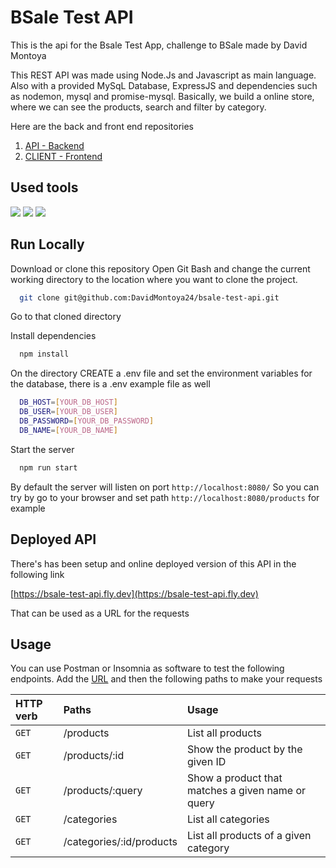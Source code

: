 
# BSale Test API

This is the api for the Bsale Test App, challenge to BSale made by David Montoya

This REST API was made using Node.Js and Javascript as main language. Also with a provided MySqL Database, ExpressJS and dependencies such as nodemon, mysql and promise-mysql. Basically, we build a online store, where we can see the products, search and filter by category.

Here are the back and front end repositories
1) [API - Backend](https://github.com/DavidMontoya24/bsale-test-api)
2) [CLIENT - Frontend](https://github.com/DavidMontoya24/bsale-test-client)

## Used tools

<img src="https://skillicons.dev/icons?i=nodejs" />
<img src="https://skillicons.dev/icons?i=expressjs" />
<img src="https://skillicons.dev/icons?i=mysql" />

## Run Locally

Download or clone this repository
Open Git Bash and change the current working directory to the location where you want to clone the project.

```bash
  git clone git@github.com:DavidMontoya24/bsale-test-api.git
```

Go to that cloned directory

Install dependencies

```bash
  npm install
```

On the directory CREATE a .env file and set the environment variables for the database, there is a .env example file as well
```bash
  DB_HOST=[YOUR_DB_HOST]
  DB_USER=[YOUR_DB_USER]
  DB_PASSWORD=[YOUR_DB_PASSWORD]
  DB_NAME=[YOUR_DB_NAME]
```


Start the server

```bash
  npm run start
```

By default the server will listen on port ```http://localhost:8080/```
So you can try by go to your browser and set path ```http://localhost:8080/products``` for example

## Deployed API

There's has been setup and online deployed version of this API in the following link

[https://bsale-test-api.fly.dev](https://bsale-test-api.fly.dev)

That can be used as a URL for the requests
## Usage
You can use Postman or Insomnia as software to test the following endpoints.
Add the [URL](https://bsale-test-api.fly.dev) and then the following paths to make your requests


| HTTP verb | Paths     | Usage               |
| :-------- | :------- | :------------------------- |
| `GET` | /products | List all products |
| `GET` | /products/:id | Show the product by the given ID |
| `GET` | /products/:query | Show a product that matches a given name or query |
| `GET` | /categories | List all categories |
| `GET` | /categories/:id/products | List all products of a given category |

